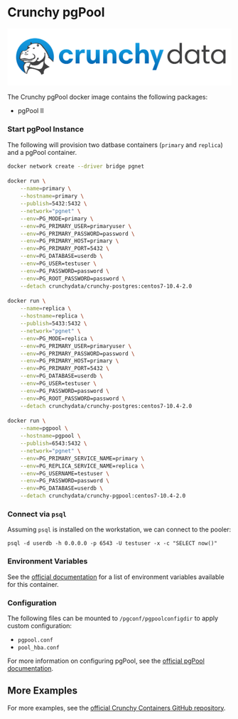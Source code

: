 # Crunchy pgPool

![](https://raw.githubusercontent.com/CrunchyData/crunchy-containers/master/images/crunchy_logo.png)

The Crunchy pgPool docker image contains the following packages:

* pgPool II

### Start pgPool Instance

The following will provision two datbase containers (`primary` and `replica`) and a pgPool container.

```bash
docker network create --driver bridge pgnet

docker run \
    --name=primary \
    --hostname=primary \
    --publish=5432:5432 \
    --network="pgnet" \
    --env=PG_MODE=primary \
    --env=PG_PRIMARY_USER=primaryuser \
    --env=PG_PRIMARY_PASSWORD=password \
    --env=PG_PRIMARY_HOST=primary \
    --env=PG_PRIMARY_PORT=5432 \
    --env=PG_DATABASE=userdb \
    --env=PG_USER=testuser \
    --env=PG_PASSWORD=password \
    --env=PG_ROOT_PASSWORD=password \
    --detach crunchydata/crunchy-postgres:centos7-10.4-2.0

docker run \
    --name=replica \
    --hostname=replica \
    --publish=5433:5432 \
    --network="pgnet" \
    --env=PG_MODE=replica \
    --env=PG_PRIMARY_USER=primaryuser \
    --env=PG_PRIMARY_PASSWORD=password \
    --env=PG_PRIMARY_HOST=primary \
    --env=PG_PRIMARY_PORT=5432 \
    --env=PG_DATABASE=userdb \
    --env=PG_USER=testuser \
    --env=PG_PASSWORD=password \
    --env=PG_ROOT_PASSWORD=password \
    --detach crunchydata/crunchy-postgres:centos7-10.4-2.0

docker run \
    --name=pgpool \
    --hostname=pgpool \
    --publish=6543:5432 \
    --network="pgnet" \
    --env=PG_PRIMARY_SERVICE_NAME=primary \
    --env=PG_REPLICA_SERVICE_NAME=replica \
    --env=PG_USERNAME=testuser \
    --env=PG_PASSWORD=password \
    --env=PG_DATABASE=userdb \
    --detach crunchydata/crunchy-pgpool:centos7-10.4-2.0
```

### Connect via `psql`

Assuming `psql` is installed on the workstation, we can connect to the pooler:

```console
psql -d userdb -h 0.0.0.0 -p 6543 -U testuser -x -c "SELECT now()"
```

### Environment Variables

See the [official documentation](https://github.com/CrunchyData/crunchy-containers/blob/master/docs/containers.adoc#crunchy-pgpool) for a list of environment variables available for this container.

### Configuration

The following files can be mounted to `/pgconf/pgpoolconfigdir` to apply custom configuration:

* `pgpool.conf`
* `pool_hba.conf`

For more information on configuring pgPool, see the [official pgPool documentation](http://www.pgpool.net/docs/latest/en/html/runtime-config.html).

## More Examples

For more examples, see the [official Crunchy Containers GitHub repository](https://github.com/CrunchyData/crunchy-containers/tree/master/examples/docker).
